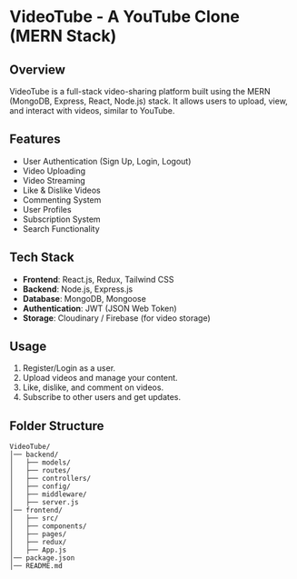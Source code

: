 # VideoTube - A YouTube Clone (MERN Stack)

## Overview
VideoTube is a full-stack video-sharing platform built using the MERN (MongoDB, Express, React, Node.js) stack. It allows users to upload, view, and interact with videos, similar to YouTube.

## Features
- User Authentication (Sign Up, Login, Logout)
- Video Uploading
- Video Streaming
- Like & Dislike Videos
- Commenting System
- User Profiles
- Subscription System
- Search Functionality

## Tech Stack
- **Frontend**: React.js, Redux, Tailwind CSS
- **Backend**: Node.js, Express.js
- **Database**: MongoDB, Mongoose
- **Authentication**: JWT (JSON Web Token)
- **Storage**: Cloudinary / Firebase (for video storage)



## Usage
1. Register/Login as a user.
2. Upload videos and manage your content.
3. Like, dislike, and comment on videos.
4. Subscribe to other users and get updates.

## Folder Structure
```
VideoTube/
│── backend/
│   ├── models/
│   ├── routes/
│   ├── controllers/
│   ├── config/
│   ├── middleware/
│   ├── server.js
│── frontend/
│   ├── src/
│   ├── components/
│   ├── pages/
│   ├── redux/
│   ├── App.js
│── package.json
│── README.md
```
